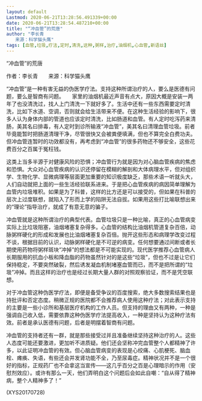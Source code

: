 ```yaml
---
layout: default
Lastmod: 2020-06-21T13:28:56.491339+00:00
date: 2020-06-21T13:28:54.487210+00:00
title: "“冲血管”的荒唐"
author: "李长青
　　来源：科学猫头鹰"
tags: [血管,垃圾,疗法,定时,清洗,这种,粥样,治疗,油烟机,心血管,新语丝]
---
```


“冲血管”的荒唐

作者：李长青　　来源：科学猫头鹰

“冲血管”是一种有害无益的伪医学疗法。支持这种所谓治疗的人，要么是医德有问题，要么是智商有问题。　　家里的油烟机最近声音有点大，原因大概是安装一两年了也没清洗过，找人上门清洗一下就好多了。生活中还有一些东西需要定时清洗，比如下水道、空调，否则就会给生活带来不便。在这种生活经验的影响下，很多人认为身体内部的管道也应该定时清洗，比如肠道和血管。有人定时吃泻药来清肠，美其名曰排毒，有人定时到诊所输液“冲血管”，美其名曰清理血管垃圾。前者毕竟能暂时把肠道清理干净，尽管很快又会被粪便填满，但也不算完全白费功夫。但冲血管连暂时的功效都没有，再考虑到“冲血管”的很多药物还不够安全，这些花费百分之百属于冤枉钱。

这类上当多半源于对健康风险的恐惧；冲血管行为就是因为对心脑血管疾病的焦虑和恐惧。大众对心血管疾病的认识还停留在模糊的解剖和大体病理水平，但对组织学、生物化学、显微病理等层面更加重要的知识极度缺乏，那些术语一听就头大，人们自动就把上面的一些生活经验联系进来。于是把心血管疾病的病因简单理解为血管内垃圾堆积。如果是为了科普，这样的比方还是可以接受的，但如果在科普的层次上过度联想，就陷入了形而上学的陷阱无法自拔。如果用这些打比喻联想出来的“理论”指导治疗，就成了有意无意的骗子。

冲血管就是这种所谓治疗的典型代表。血管垃圾只是一种比喻，真正的心血管病变实际上比垃圾阻塞，油烟堵塞复杂得多。心血管的结构比油烟机管道复杂百倍，动脉粥样硬化的形成和发展也比油烟堵塞复杂百倍。抛开这些形态和病理学改变过程不谈，根据目前的认识，动脉粥样硬化是不可逆的病变。任何想要通过间断或者长期使用药物将粥样斑块“冲掉”的想法都是不可能实现的。现代医学推荐心血管病人长期服用的抗血小板和降血脂的药物虽然针对的是这些“垃圾”，但也不过是让它们保持稳定，不要突然破裂，然后诱发凝血机制堵塞血管而已，而不是把所谓的“垃圾”冲掉。而且这样的治疗也是经过长期大量人群的对照观察验证，而不是凭空联想。

对于冲血管这种伪医学疗法，即便是备受争议的百度搜索，绝大多数搜索结果也是持批评和否定态度。稍微正规的医院都不会推荐病人使用这种疗法；对此表示支持的主要是一些小诊所和基层医疗机构的工作人员。但支持的理由又有两种，一种是强调自己收入低，需要依靠这种伪医学疗法提高收入，一种是坚持认为这种疗法有效。前者是承认医德有问题，后者是明摆着智商有问题。

冲血管的支持者还有一群，就是那些接受过并且准备继续坚持这种治疗的人。这些人态度可能还要激进，更加听不进质疑。他们还会坚称冲完血管整个人都精神了许多，以此证明冲血管的有效。但心脑血管病变的表现是心绞痛、心肌梗死、脑血栓、瘫痪、失语，有些还会并发肾功能不全，乃至尿毒症。精神状况并不是一个很好的指标，正规药厂也不会拿这当宣传——这几乎百分之百是心理暗示的作用（安慰剂效应）。或许有那么一天，他们弄明白这个问题后会如此自嘲：“自从得了精神病，整个人精神多了！”

(XYS20170728)

